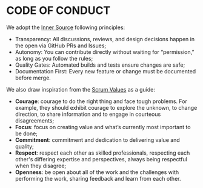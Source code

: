 # CODE OF CONDUCT

We adopt the [Inner Source](https://en.wikipedia.org/wiki/Inner_source) following principles:

- Transparency: All discussions, reviews, and design decisions happen in the open via GitHub PRs and Issues;
- Autonomy: You can contribute directly without waiting for “permission,” as long as you follow the rules;
- Quality Gates: Automated builds and tests ensure changes are safe;
- Documentation First: Every new feature or change must be documented before merge.

We also draw inspiration from the [Scrum Values](https://www.scrum.org/resources/scrum-values) as a guide:

- **Courage**: courage to do the right thing and face tough problems. For example, they should exhibit courage to explore the unknown, to change direction, to share information and to engage in courteous disagreements;
- **Focus**: focus on creating value and what’s currently most important to be done;
- **Commitment**: commitment and dedication to delivering value and quality;
- **Respect**: respect each other as skilled professionals, respecting each other's differing expertise and perspectives, always being respectful when they disagree;
- **Openness**: be open about all of the work and the challenges with performing the work, sharing feedback and learn from each other.
